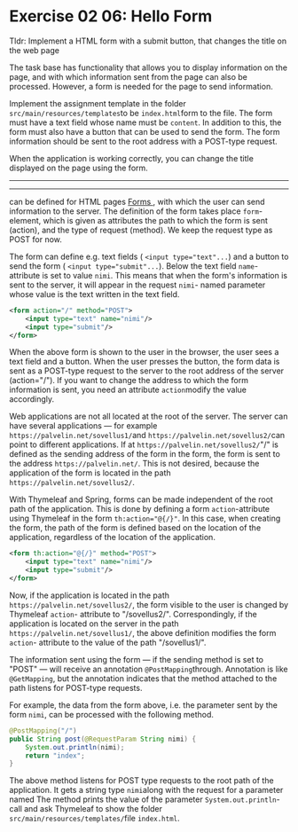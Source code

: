 # Exercise 02 06: Hello Form

Tldr: Implement a HTML form with a submit button, that changes the title on the web page

The task base has functionality that allows you to
display information on the page, and with which information sent from
the page can also be processed.  However, a form is needed for the page
to send information.

Implement the assignment template in the folder `src/main/resources/templates`to be `index.html`form to the file.  The form must have a text field whose name must be `content`.
In addition to this, the form must also have a button that can be used
to send the form.  The form information should be sent to the root
address with a POST-type request.

When the application is working correctly, you can change the title displayed on the page using the form.

---

---



can be defined for HTML pages [Forms ](http://www.w3schools.com/html/html_forms.asp) , with which the user can send information to the server.   The definition of the form takes place `form`-
element, which is given as attributes the path to which the form is
sent (action), and the type of request (method).  We keep the request
type as POST for now.

The form can define e.g.  text fields ( `<input type="text"...`) and a button to send the form ( `<input type="submit"...`).  Below the text field `name`- attribute is set to value `nimi`.  This means that when the form's information is sent to the server, it will appear in the request `nimi`- named parameter whose value is the text written in the text field.

```xml
<form action="/" method="POST">
    <input type="text" name="nimi"/>
    <input type="submit"/>
</form>
```

When
the above form is shown to the user in the browser, the user sees a
text field and a button.  When the user presses the button, the form
data is sent as a POST-type request to the server to the root address of
the server (action="/").  If you want to change the address to which
the form information is sent, you need an attribute `action`modify the value accordingly.

Web applications are not all located at the root of the server.  The server can have several applications — for example `https://palvelin.net/sovellus1/`and `https://palvelin.net/sovellus2/`can point to different applications.  If at `https://palvelin.net/sovellus2/`"/" is defined as the sending address of the form in the form, the form is sent to the address `https://palvelin.net/`.  This is not desired, because the application of the form is located in the path `https://palvelin.net/sovellus2/`.

With Thymeleaf and Spring, forms can be made independent of the root path of the application.  This is done by defining a form `action`-attribute using Thymeleaf in the form `th:action="@{/}"`.
In this case, when creating the form, the path of the form is defined
based on the location of the application, regardless of the location of
the application.

```xml
<form th:action="@{/}" method="POST">
    <input type="text" name="nimi"/>
    <input type="submit"/>
</form>
```

Now, if the application is located in the path `https://palvelin.net/sovellus2/`, the form visible to the user is changed by Thymeleaf `action`- attribute to "/sovellus2/".  Correspondingly, if the application is located on the server in the path `https://palvelin.net/sovellus1/`, the above definition modifies the form `action`- attribute to the value of the path "/sovellus1/".

The information sent using the form — if the sending method is set to "POST" — will receive an annotation `@PostMapping`through.  Annotation is like `@GetMapping`, but the annotation indicates that the method attached to the path listens for POST-type requests.

For example, the data from the form above, i.e. the parameter sent by the form `nimi`, can be processed with the following method.

```java
@PostMapping("/")
public String post(@RequestParam String nimi) {
    System.out.println(nimi);
    return "index";
}
```

The above method listens for POST type requests to the root path of the application.  It gets a string type `nimi`along with the request for a parameter named  The method prints the value of the parameter `System.out.println`-call and ask Thymeleaf to show the folder `src/main/resources/templates/`file `index.html`.
